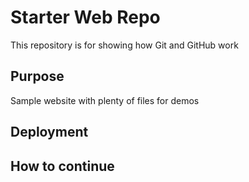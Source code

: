 # Starter Web Repo

This repository is for showing how Git and GitHub work

## Purpose

Sample website with plenty of files for demos

## Deployment

## How to continue
